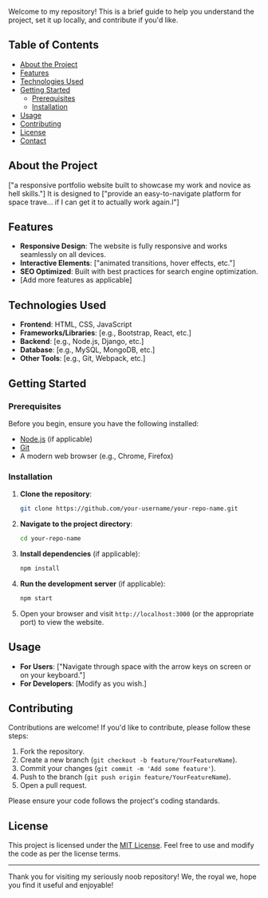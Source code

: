 Welcome to my repository! This is a brief guide to help you understand the project, set it up locally, and contribute if you'd like.

## Table of Contents

- [About the Project](#about-the-project)
- [Features](#features)
- [Technologies Used](#technologies-used)
- [Getting Started](#getting-started)
  - [Prerequisites](#prerequisites)
  - [Installation](#installation)
- [Usage](#usage)
- [Contributing](#contributing)
- [License](#license)
- [Contact](#contact)

## About the Project

["a responsive portfolio website built to showcase my work and novice as hell skills."] It is designed to ["provide an easy-to-navigate platform for space trave... if I can get it to actually work again.l"]

## Features

- **Responsive Design**: The website is fully responsive and works seamlessly on all devices.
- **Interactive Elements**: ["animated transitions, hover effects, etc."]
- **SEO Optimized**: Built with best practices for search engine optimization.
- [Add more features as applicable]

## Technologies Used

- **Frontend**: HTML, CSS, JavaScript
- **Frameworks/Libraries**: [e.g., Bootstrap, React, etc.]
- **Backend**: [e.g., Node.js, Django, etc.]
- **Database**: [e.g., MySQL, MongoDB, etc.]
- **Other Tools**: [e.g., Git, Webpack, etc.]

## Getting Started

### Prerequisites

Before you begin, ensure you have the following installed:

- [Node.js](https://nodejs.org/) (if applicable)
- [Git](https://git-scm.com/)
- A modern web browser (e.g., Chrome, Firefox)

### Installation

1. **Clone the repository**:
   ```bash
   git clone https://github.com/your-username/your-repo-name.git
   ```

2. **Navigate to the project directory**:
   ```bash
   cd your-repo-name
   ```

3. **Install dependencies** (if applicable):
   ```bash
   npm install
   ```

4. **Run the development server** (if applicable):
   ```bash
   npm start
   ```

5. Open your browser and visit `http://localhost:3000` (or the appropriate port) to view the website.

## Usage

- **For Users**: ["Navigate through space with the arrow keys on screen or on your keyboard."]
- **For Developers**: [Modify as you wish.]

## Contributing

Contributions are welcome! If you'd like to contribute, please follow these steps:

1. Fork the repository.
2. Create a new branch (`git checkout -b feature/YourFeatureName`).
3. Commit your changes (`git commit -m 'Add some feature'`).
4. Push to the branch (`git push origin feature/YourFeatureName`).
5. Open a pull request.

Please ensure your code follows the project's coding standards.

## License

This project is licensed under the [MIT License](LICENSE). Feel free to use and modify the code as per the license terms.

---

Thank you for visiting my seriously noob repository! We, the royal we, hope you find it useful and enjoyable!
